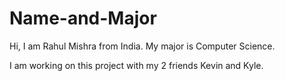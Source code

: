 # Name-and-Major

Hi, I am Rahul Mishra from India.
My major is Computer Science.

I am working on this project with my 2 friends Kevin and Kyle.
